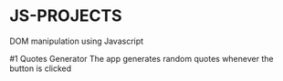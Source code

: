 # JS-PROJECTS
DOM manipulation using Javascript

#1 Quotes Generator
The app generates random quotes whenever the button is clicked

